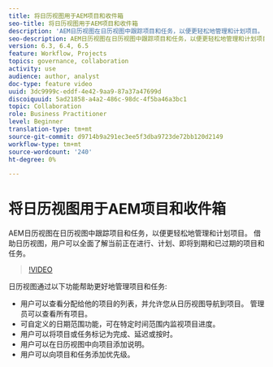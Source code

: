 ```yaml
---
title: 将日历视图用于AEM项目和收件箱
seo-title: 将日历视图用于AEM项目和收件箱
description: 'AEM日历视图在日历视图中跟踪项目和任务，以便更轻松地管理和计划项目。 借助日历视图，用户可以全面了解当前正在进行、计划、即将到期和已过期的项目和任务。 '
seo-description: AEM日历视图在日历视图中跟踪项目和任务，以便更轻松地管理和计划项目。 借助日历视图，用户可以全面了解当前正在进行、计划、即将到期和已过期的项目和任务。
version: 6.3, 6.4, 6.5
feature: Workflow, Projects
topics: governance, collaboration
activity: use
audience: author, analyst
doc-type: feature video
uuid: 3dc9999c-eddf-4e42-9aa9-87a37a47699d
discoiquuid: 5ad21858-a4a2-486c-98dc-4f5ba46a3bc1
topic: Collaboration
role: Business Practitioner
level: Beginner
translation-type: tm+mt
source-git-commit: d9714b9a291ec3ee5f3dba9723de72bb120d2149
workflow-type: tm+mt
source-wordcount: '240'
ht-degree: 0%

---
```



# 将日历视图用于AEM项目和收件箱

AEM日历视图在日历视图中跟踪项目和任务，以便更轻松地管理和计划项目。 借助日历视图，用户可以全面了解当前正在进行、计划、即将到期和已过期的项目和任务。

>[!VIDEO](https://video.tv.adobe.com/v/16804/?quality=12&learn=on)

日历视图通过以下功能帮助更好地管理项目和任务:

* 用户可以查看分配给他的项目的列表，并允许您从日历视图导航到项目。 管理员可以查看所有项目。
* 可自定义的日期范围功能，可在特定时间范围内监视项目进度。
* 用户可以将项目或任务标记为完成、延迟或按时。
* 用户可以在日历视图中向项目添加说明。
* 用户可以向项目和任务添加优先级。
